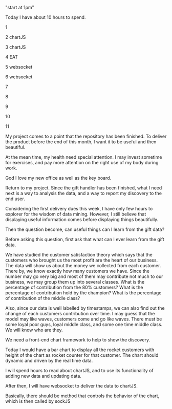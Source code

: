 "start at 1pm" 

Today I have about 10 hours to spend. 

1

2
	chartJS

3
	chartJS
	
4
	EAT
	
5
	websocket

6
	websocket

7

8

9

10

11


My project comes to a point that the repository has been finished. To deliver the product before the end of this month, I want it to be useful and then beautiful. 

At the mean time, my health need special attention. I may invest sometime for exercises, and pay more attention on the right use of my body during work.

God I love my new office as well as the key board. 

Return to my project. Since the gift handler has been finished, what I need next is a way to analysis the data, and a way to report my discovery to the end user. 

Considering the first delivery dues this week, I have only few hours to explorer for the wisdom of data mining. However, I still believe that displaying useful information comes before displaying things beautifully. 

Then the question become, can useful things can I learn from the gift data?

Before asking this question, first ask that what can I ever learn from the gift data. 

We have studied the customer satisfaction theory which says that the customers who brought us the most profit are the heart of our business. The data will show us about the money we collected from each customer. There by, we know exactly how many customers we have. Since the number may go very big and most of them may contribute not much to our business, we may group them up into several classes. What is the percentage of contribution from the 80% customers? What is the percentage of contribution hold by the champion? What is the percentage of contribution of the middle class? 

Also, since our data is well labelled by timestamps, we can also find out the change of each customers contribution over time. I may guess that the model may like waves, customers come and go like waves. There must be some loyal poor guys, loyal middle class, and some one time middle class. We will know who are they. 

We need a front-end chart framework to help to show the discovery.

Today I would have a bar chart to display all the rocket customers with height of the chart as rocket counter for that customer. The chart should dynamic and driven by the real time data. 

I will spend hours to read about chartJS, and to use its functionality of adding new data and updating data.

After then, I will have websocket to deliver the data to chartJS.

Basically, there should be method that controls the behavior of the chart, which is then called by sockJS





